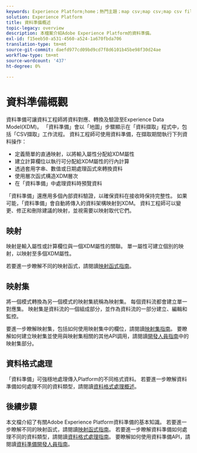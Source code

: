 ```yaml
---
keywords: Experience Platform;home；熱門主題；map csv;map csv;map csv file;map csv file to xdm;map csv to xdm;ui guide;mapper;mapping;data preparation;data preparation；準備資料；
solution: Experience Platform
title: 資料準備概述
topic-legacy: overview
description: 本檔案介紹Adobe Experience Platform的資料準備。
exl-id: f15eeb50-a531-4560-a524-1a670fbda706
translation-type: tm+mt
source-git-commit: daefd977cd09bd9cd7f8d6101b45be98f30d24ae
workflow-type: tm+mt
source-wordcount: '437'
ht-degree: 0%

---
```



# 資料準備概觀

資料準備可讓資料工程師將資料對應、轉換及驗證至Experience Data Model(XDM)。 「資料準備」會以「地圖」步驟顯示在「資料擷取」程式中，包括「CSV擷取」工作流程。 資料工程師可使用資料準備，在擷取期間執行下列資料操作：

- 定義簡單的直通映射，以將輸入屬性分配給XDM屬性
- 建立計算欄位以執行可分配給XDM屬性的行內計算
- 透過套用字串、數值或日期處理函式來轉換資料
- 使用層次函式構造XDM層次
- 在「資料準備」中處理資料時預覽資料

「資料準備」還應用多個內部資料驗證，以確保資料在接收時保持完整性。 如果可能，「資料準備」會自動將傳入的資料架構映射到XDM。 資料工程師可以變更、修正和刪除建議的映射，並視需要以映射取代它們。

## 映射

映射是輸入屬性或計算欄位與一個XDM屬性的關聯。 單一屬性可建立個別的映射，以映射至多個XDM屬性。

若要進一步瞭解不同的映射函式，請閱讀[映射函式指南](./functions.md)。

## 映射集

將一個模式轉換為另一個模式的映射集統稱為映射集。 每個資料流都會建立單一對應集。 映射集是資料流的一個組成部分，並作為資料流的一部分建立、編輯和監控。

要進一步瞭解映射集，包括如何使用映射集中的欄位，請閱讀[映射集指南](./mapping-set.md)。 要瞭解如何建立映射集並使用與映射集相關的其他API調用，請閱讀[開發人員指南](./api/mapping-set.md)中的映射集部分。

## 資料格式處理

「資料準備」可強穩地處理傳入Platform的不同格式資料。 若要進一步瞭解資料準備如何處理不同的資料類型，請閱讀[資料格式處理概述](./data-handling.md)。

## 後續步驟

本文檔介紹了有關Adobe Experience Platform資料準備的基本知識。 若要進一步瞭解不同的映射函式，請閱讀[映射函式指南](./functions.md)。 若要進一步瞭解資料準備如何處理不同的資料類型，請閱讀[資料格式處理指南](./data-handling.md#dates)。 要瞭解如何使用資料準備API，請閱讀[資料準備開發人員指南](api/overview.md)。

